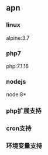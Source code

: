 ## apn
### linux
alpine:3.7
### php7
php:7.1.16
### nodejs
node:8*
### php扩展支持
### cron支持
### 环境变量支持